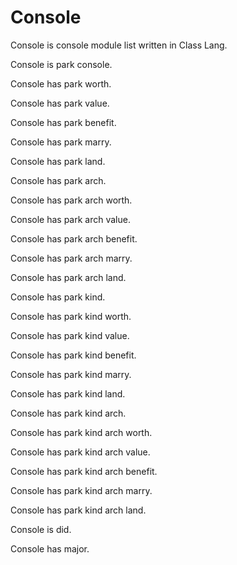 # Console

Console is console module list written in Class Lang.

Console is park console.

Console has park worth.

Console has park value.

Console has park benefit.

Console has park marry.

Console has park land.

Console has park arch.

Console has park arch worth.

Console has park arch value.

Console has park arch benefit.

Console has park arch marry.

Console has park arch land.

Console has park kind.

Console has park kind worth.

Console has park kind value.

Console has park kind benefit.

Console has park kind marry.

Console has park kind land.

Console has park kind arch.

Console has park kind arch worth.

Console has park kind arch value.

Console has park kind arch benefit.

Console has park kind arch marry.

Console has park kind arch land.

Console is did.

Console has major.